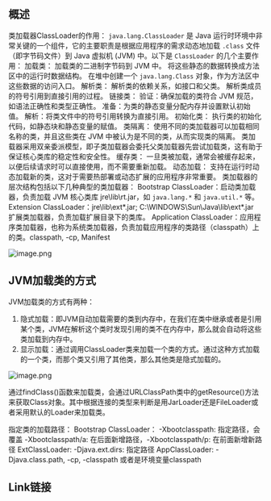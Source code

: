 ## 概述
类加载器ClassLoader的作用：
`java.lang.ClassLoader` 是 Java 运行时环境中非常关键的一个组件，它的主要职责是根据应用程序的需求动态地加载 `.class` 文件（即字节码文件）到 Java 虚拟机 (JVM) 中。以下是 `ClassLoader` 的几个主要作用：
加载类：
加载类的二进制字节码到 JVM 中。
将这些静态的数据转换成方法区中的运行时数据结构。
在堆中创建一个 `java.lang.Class` 对象，作为方法区中这些数据的访问入口。
解析类：
解析类的依赖关系，如接口和父类。
解析类成员的符号引用到直接引用的过程。
链接类：
验证：确保加载的类符合 JVM 规范，如语法正确性和类型正确性。
准备：为类的静态变量分配内存并设置默认初始值。
解析：将类文件中的符号引用转换为直接引用。
初始化类：
执行类的初始化代码，如静态块和静态变量的赋值。
类隔离：
使用不同的类加载器可以加载相同名称的类，并且这些类在 JVM 中被认为是不同的类，从而实现类的隔离。
类加载器采用双亲委派模型，即子类加载器会委托父类加载器先尝试加载类，这有助于保证核心类库的稳定性和安全性。
缓存类：
一旦类被加载，通常会被缓存起来，以便后续请求时可以直接使用，而不需要重新加载。
动态加载：
支持在运行时动态加载新的类，这对于需要热部署或动态扩展的应用程序非常重要。
类加载器的层次结构包括以下几种典型的类加载器：
Bootstrap ClassLoader：启动类加载器，负责加载 JVM 核心类库 jre\lib\rt.jar，如 `java.lang.*` 和 `java.util.*` 等。
Extension ClassLoader：jre\lib\ext\*.jar; C:\WINDOWS\Sun\Java\lib\ext\*.jar 扩展类加载器，负责加载扩展目录下的类库。
Application ClassLoader：应用程序类加载器，也称为系统类加载器，负责加载应用程序的类路径（classpath）上的类。classpath, -cp, Manifest

![image.png](https://cdn.nlark.com/yuque/0/2024/png/43047777/1724310716118-fbe8599e-2858-489b-9183-c01eb6a98007.png#averageHue=%23b6915a&clientId=u438df1e2-247f-4&from=paste&height=764&id=u350e5fe4&originHeight=840&originWidth=1469&originalType=binary&ratio=1.100000023841858&rotation=0&showTitle=false&size=154433&status=done&style=none&taskId=uddb8abf0-2e07-4b65-afaa-080d15ed893&title=&width=1335.4545165093484)

## JVM加载类的方式
JVM加载类的方式有两种：

1. 隐式加载：即JVM自动加载需要的类到内存中，在我们在类中继承或者是引用某个类，JVM在解析这个类时发现引用的类不在内存中，那么就会自动将这些类加载到内存中。
2. 显示加载：通过调用ClassLoader类来加载一个类的方式。通过这种方式加载的一个类，而那个类又引用了其他类，那么其他类是隐式加载的。

![image.png](https://cdn.nlark.com/yuque/0/2024/png/43047777/1724313137709-056a6e7f-37a2-48a6-9fd8-77c0146d6079.png#averageHue=%23c9d9be&clientId=u438df1e2-247f-4&from=paste&height=425&id=u06d7039d&originHeight=467&originWidth=1039&originalType=binary&ratio=1.100000023841858&rotation=0&showTitle=false&size=182963&status=done&style=none&taskId=u2268437c-0af8-4333-a0c6-bed12f5c90f&title=&width=944.5454340729837)

通过findClass()函数来加载类，会通过URLClassPath类中的getResource()方法来获取Class对象。其中根据连接的类型来判断是用JarLoader还是FileLoader或者采用默认的Loader来加载类。

指定类的加载路径：
Bootstrap ClassLoader： -Xbootclasspath:  指定路径，会覆盖 -Xbootclasspath/a: 在后面新增路径，-Xbootclasspath/p: 在前面新增新路径
ExtClassLoader: -Djava.ext.dirs: 指定路径
AppClassLoader: -Djava.class.path, -cp, -classpath 或者是环境变量classpath

## Link链接

